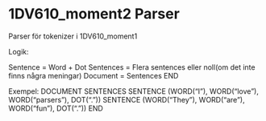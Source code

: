 # 1DV610_moment2 Parser

Parser för tokenizer i 1DV610_moment1

Logik:

Sentence = Word + Dot
Sentences = Flera sentences eller noll(om det inte finns några meningar)
Document = Sentences END

Exempel:
DOCUMENT
    SENTENCES
        SENTENCE (WORD(“I”), WORD(“love”), WORD(“parsers”), DOT(“.”))
        SENTENCE (WORD(“They”), WORD(“are”), WORD(“fun”), DOT(“.”))
END
